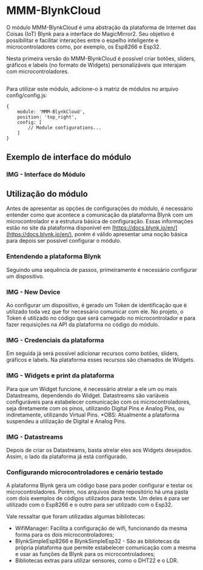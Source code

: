 # MMM-BlynkCloud

O módulo MMM-BlynkCloud é uma abstração da plataforma de Internet das Coisas (IoT) Blynk para a interface do MagicMirror2. Seu objetivo é possibilitar e facilitar interações entre o espelho inteligente e microcontroladores como, por exemplo, os Esp8266 e Esp32.

Nesta primeira versão do MMM-BlynkCloud é possível criar botões, sliders, gráficos e labels (no formato de Widgets) personalizáveis que interajam com microcontroladores.

## 

Para utilizar este módulo, adicione-o à matriz de módulos no arquivo config/config.js:


    {
	    module: 'MMM-BlynkCloud',
	    position: 'top_right',
	    config: [
		    // Module configurations...
	    ]
    }

## 
## Exemplo de interface do módulo

### IMG - Interface do Módulo

##

## Utilização do módulo

Antes de apresentar as opções de configurações do módulo, é necessário entender como que acontece a comunicação da plataforma Blynk com um microcontrolador e a estrutura básica de configuração. Essas informações estão no site da plataforma disponível em [https://docs.blynk.io/en/](https://docs.blynk.io/en/), porém é válido apresentar uma noção básica para depois ser possível configurar o módulo.

### Entendendo a plataforma Blynk

Seguindo uma sequência de passos, primeiramente é necessário configurar um dispositivo.

### IMG - New Device

Ao configurar um dispositivo, é gerado um Token de identificação que é utilizado toda vez que for necessário comunicar com ele. No projeto, o Token é utilizado no código que será carregado no microcontrolador e para fazer requisições na API da plataforma no código do módulo.

### IMG - Credenciais da plataforma

Em seguida já será possível adicionar recursos como botões, sliders, gráficos e labels. Na plataforma esses recursos são chamados de Widgets.

### IMG - Widgets e print da plataforma

Para que um Widget funcione, é necessário atrelar a ele um ou mais Datastreams, dependendo do Widget. Datastreams são variáveis configuráveis para estabelecer comunicação com os microcontroladores, seja diretamente com os pinos, utilizando Digital Pins e Analog Pins, ou indiretamente, utilizando Virtual Pins.
*OBS: Atualmente a plataforma suspendeu a utilização de Digital e Analog Pins.

### IMG - Datastreams

Depois de criar os Datastreams, basta atrelar eles aos Widgets desejados. Assim, o lado da plataforma já está configurado.

### Configurando microcontroladores e cenário testado

A plataforma Blynk gera um código base para poder configurar e testar os microcontroladores. Porém, nos arquivos deste repositório há uma pasta com dois exemplos de códigos utilizados para teste. Um deles é para ser utilizado com o Esp8266 e o outro para ser utilizado com o Esp32.

Vale ressaltar que foram utilizadas algumas bibliotecas:

 - WifiManager: Facilita a configuração de wifi, funcionando da mesma
   forma para os dois microcontroladores; 
  - BlynkSimpleEsp8266 e BlynkSimpleEsp32 - São as bibliotecas da própria plataforma que permite estabelecer comunicação com a mesma e usar as funções da Blynk para os microcontroladores;
 - Bibliotecas extras para utilizar sensores, como o DHT22 e o LDR.
